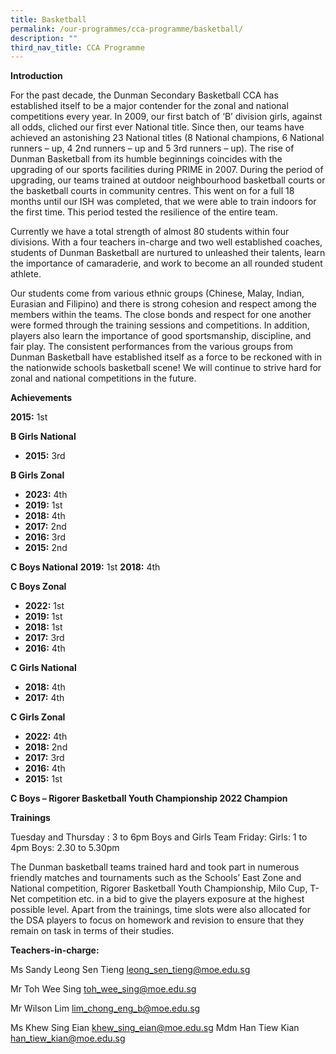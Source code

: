 ```yaml
---
title: Basketball
permalink: /our-programmes/cca-programme/basketball/
description: ""
third_nav_title: CCA Programme
---
```

**Introduction**

For the past decade, the Dunman Secondary Basketball CCA has established itself to be a major contender for the zonal and national competitions every year. In 2009, our first batch of ‘B’ division girls, against all odds, cliched our first ever National title. Since then, our teams have achieved an astonishing 23 National titles (8 National champions, 6 National runners – up, 4 2nd runners – up and 5 3rd runners – up).
The rise of Dunman Basketball from its humble beginnings coincides with the upgrading of our sports facilities during PRIME in 2007. During the period of upgrading, our teams trained at outdoor neighbourhood basketball courts or the basketball courts in community centres. This went on for a full 18 months until our ISH was completed, that we were able to train indoors for the first time. This period tested the resilience of the entire team.

Currently we have a total strength of almost 80 students within four divisions. With a four teachers in-charge and two well established coaches, students of Dunman Basketball are nurtured to unleashed their talents, learn the importance of camaraderie, and work to become an all rounded student athlete.

Our students come from various ethnic groups (Chinese, Malay, Indian, Eurasian and Filipino) and there is strong cohesion and respect among the members within the teams. The close bonds and respect for one another were formed through the training sessions and competitions. In addition, players also learn the importance of good sportsmanship, discipline, and fair play.
The consistent performances from the various groups from Dunman Basketball have established itself as a force to be reckoned with in the nationwide schools basketball scene! We will continue to strive hard for zonal and national competitions in the future.

**Achievements**

**2015:** 1st

**B Girls National**
* **2015:** 3rd

**B Girls Zonal**
* **2023:** 4th
* **2019:** 1st
* **2018:** 4th
* **2017:** 2nd
* **2016:** 3rd
* **2015:** 2nd

**C Boys National**
**2019:** 1st
**2018:** 4th

**C Boys Zonal**
* **2022:** 1st
* **2019:** 1st
* **2018:** 1st
* **2017:** 3rd
* **2016:** 4th

**C Girls National**
* **2018:** 4th
* **2017:** 4th

**C Girls Zonal**
* **2022:** 4th
* **2018:** 2nd
* **2017:** 3rd
* **2016:** 4th
* **2015:** 1st

**C Boys – Rigorer Basketball Youth Championship 2022 
Champion**

**Trainings**

Tuesday and Thursday : 3 to 6pm 
Boys and Girls Team
Friday: 
Girls: 1 to 4pm 
Boys: 2.30 to 5.30pm

The Dunman basketball teams trained hard and took part in numerous friendly matches and tournaments such as the Schools’ East Zone and National competition, Rigorer Basketball Youth Championship, Milo Cup, T-Net competition etc. in a bid to give the players exposure at the highest possible level.
Apart from the trainings, time slots were also allocated for the DSA players to focus on homework and revision to ensure that they remain on task in terms of their studies.

**Teachers-in-charge:**

Ms Sandy Leong Sen Tieng leong_sen_tieng@moe.edu.sg

Mr Toh Wee Sing toh_wee_sing@moe.edu.sg 

Mr Wilson Lim lim_chong_eng_b@moe.edu.sg 

Ms Khew Sing Eian khew_sing_eian@moe.edu.sg 
Mdm Han Tiew Kian han_tiew_kian@moe.edu.sg